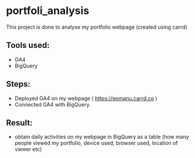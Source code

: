 # portfoli_analysis

This project is done to analyse my portfolio webpage (created using carrd)



## Tools used:

 - GA4
 - BigQuery

## Steps:

 - Deployed GA4 on my webpage ( https://epmanu.carrd.co )
 - Connected GA4 with BigQuery.

## Result:

 - obtain daily activities on my webpage in BigQuery as a table (how many people viewed my portfolio, device used, browser used, location of viewer etc)
   
   
